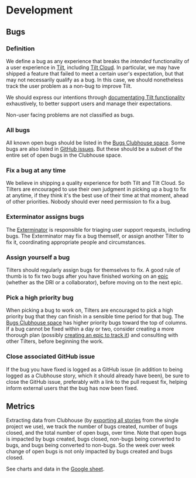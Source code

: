 # Development

## Bugs

### Definition
We define a bug as any experience that breaks the _intended_ functionality of a user experience in [Tilt](https://docs.tilt.dev/), including [Tilt Cloud](https://cloud.tilt.dev/). In particular, we may have shipped a feature that failed to meet a certain user's expectation, but that may not necessarily qualify as a bug. In this case, we should nonetheless track the user problem as a non-bug to improve Tilt.

We should express our intentions through [documentating Tilt functionality](https://docs.tilt.dev/) exhaustively, to better support users and manage their expectations.

Non-user facing problems are not classified as bugs.

### All bugs
All known open bugs should be listed in the [Bugs Clubhouse space](https://app.clubhouse.io/windmill/stories/space/4729/bugs). Some bugs are also listed in [GitHub issues](https://github.com/windmilleng/tilt/labels/bug). But these should be a subset of the entire set of open bugs in the Clubhouse space.

### Fix a bug at any time
We believe in shipping a quality experience for both Tilt and Tilt Cloud. So Tilters are encouraged to use their own judgment in picking up a bug to fix at anytime, if they think it's the best use of their time at that moment, ahead of other priorities. Nobody should ever need permission to fix a bug.

### Exterminator assigns bugs
The [Exterminator](../user-support/README.md#exterminator) is responsible for triaging user support requests, including bugs. The Exterminator may fix a bug themself, or assign another Tilter to fix it, coordinating appropriate people and circumstances.

### Assign yourself a bug
Tilters should regularly assign bugs for themselves to fix. A good rule of thumb is to fix two bugs after you have finished working on an [epic](../product-development/README.md#picking-an-epic-to-work-on) (whether as the DRI or a collaborator), before moving on to the next epic.

### Pick a high priority bug
When picking a bug to work on, Tilters are encouraged to pick a high priority bug that they can finish in a sensible time period for that bug. The [Bugs Clubhouse space](https://app.clubhouse.io/windmill/stories/space/4729/bugs) has higher priority bugs toward the top of columns. 
If a bug cannot be fixed within a day or two, consider creating a more thorough plan (possibly [creating an epic to track it](../product-development/README.md#defining-high-level-business-initiatives-with-clubhouse-epics)) and consulting with other Tilters, before beginning the work.

### Close associated GitHub issue
If the bug you have fixed is logged as a GitHub issue (in addition to being logged as a Clubhouse story, which it should already have been), be sure to close the GitHub issue, preferably with a link to the pull request fix, helping inform external users that the bug has now been fixed.

## Metrics
Extracting data from Clubhouse (by [exporting all stories](https://help.clubhouse.io/hc/en-us/articles/360021168791-CSV-Export) from the single project we use), we track the number of bugs created, number of bugs closed, and the total number of open bugs, over time. Note that open bugs is impacted by bugs created, bugs closed, non-bugs being converted to bugs, and bugs being converted to non-bugs. So the week over week change of open bugs is not only impacted by bugs created and bugs closed.

See charts and data in the [Google sheet](https://docs.google.com/spreadsheets/d/13L7Yg4x5lDCwevwVbzNJjMW_sLQxBZj73CuFlC_vkV8/).

